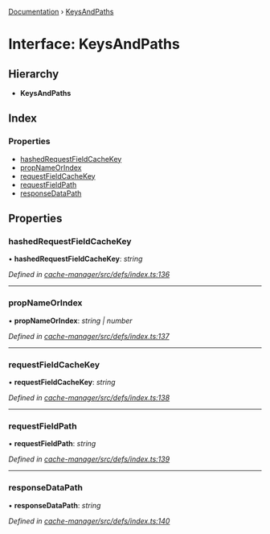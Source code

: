 [Documentation](../README.md) › [KeysAndPaths](keysandpaths.md)

# Interface: KeysAndPaths

## Hierarchy

* **KeysAndPaths**

## Index

### Properties

* [hashedRequestFieldCacheKey](keysandpaths.md#hashedrequestfieldcachekey)
* [propNameOrIndex](keysandpaths.md#propnameorindex)
* [requestFieldCacheKey](keysandpaths.md#requestfieldcachekey)
* [requestFieldPath](keysandpaths.md#requestfieldpath)
* [responseDataPath](keysandpaths.md#responsedatapath)

## Properties

###  hashedRequestFieldCacheKey

• **hashedRequestFieldCacheKey**: *string*

*Defined in [cache-manager/src/defs/index.ts:136](https://github.com/badbatch/graphql-box/blob/27a200e/packages/cache-manager/src/defs/index.ts#L136)*

___

###  propNameOrIndex

• **propNameOrIndex**: *string | number*

*Defined in [cache-manager/src/defs/index.ts:137](https://github.com/badbatch/graphql-box/blob/27a200e/packages/cache-manager/src/defs/index.ts#L137)*

___

###  requestFieldCacheKey

• **requestFieldCacheKey**: *string*

*Defined in [cache-manager/src/defs/index.ts:138](https://github.com/badbatch/graphql-box/blob/27a200e/packages/cache-manager/src/defs/index.ts#L138)*

___

###  requestFieldPath

• **requestFieldPath**: *string*

*Defined in [cache-manager/src/defs/index.ts:139](https://github.com/badbatch/graphql-box/blob/27a200e/packages/cache-manager/src/defs/index.ts#L139)*

___

###  responseDataPath

• **responseDataPath**: *string*

*Defined in [cache-manager/src/defs/index.ts:140](https://github.com/badbatch/graphql-box/blob/27a200e/packages/cache-manager/src/defs/index.ts#L140)*
